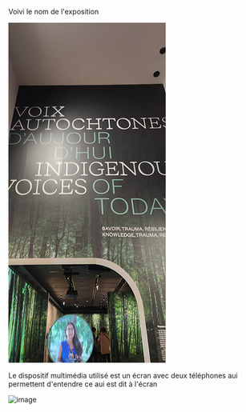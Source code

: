 Voivi le nom de l'exposition

![image](media/nom_exposition.png)

Le dispositif multimédia utilisé est un écran avec deux téléphones aui permettent d'entendre ce aui est dit à l'écran

![image](media/dispositif_multimédia.png)
